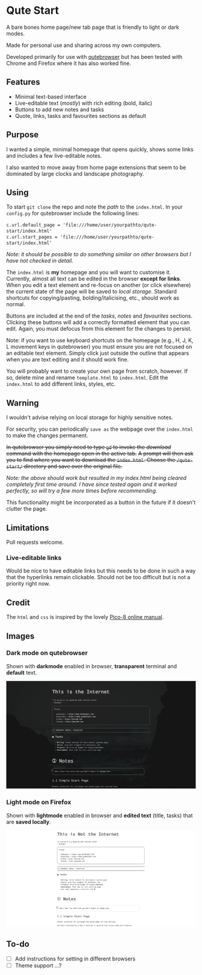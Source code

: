 # Qute Start

A bare bones home page/new tab page that is friendly to light or dark modes.

Made for personal use and sharing across my own computers.

Developed primarily for use with [qutebrowser](https://qutebrowser.org/) but has been tested with Chrome and Firefox where it has also worked fine.

## Features

- Minimal text-based interface
- Live-editable text (_mostly_) with rich editing (bold, italic)
- Buttons to add new notes and tasks
- Quote, links, tasks and favourites sections as default

## Purpose

I wanted a simple, minimal homepage that opens quickly, shows some links and includes a few live-editable notes.

I also wanted to move away from home page extensions that seem to be dominated by large clocks and landscape photography.

## Using

To start `git clone` the repo and note the _path_ to the `index.html`.
In your `config.py` for qutebrowser include the following lines:

```
c.url.default_page = 'file:///home/user/yourpathto/qute-start/index.html'
c.url.start_pages = 'file:///home/user/yourpathto/qute-start/index.html'
```

*Note: it should be possible to do something similar on other browsers but I have not checked in detail.*

The `index.html` is **my** homepage and you will want to customise it.
Currently, almost all text can be edited in the browser **except for links**.
When you edit a text element and re-focus on another (or click elsewhere) the current state of the page will be saved to _local storage_.
Standard shortcuts for copying/pasting, bolding/italicising, etc., should work as normal.

Buttons are included at the end of the *tasks*, *notes* and *favourites* sections.
Clicking these buttons will add a correctly formatted element that you can edit.
Again, you must defocus from this element for the changes to persist.

Note: if you want to use keyboard shortcuts on the homepage (e.g., H, J, K, L movement keys in qutebrowser) you must ensure you are not focused on an editable text element.
Simply click just outside the outline that appears when you are text editing and it should work fine.

You will probably want to create your own page from scratch, however.
If so, delete mine and rename `template.html` to `index.html`.
Edit the `index.html` to add different links, styles, etc.

## Warning

I wouldn't advise relying on local storage for highly sensitive notes.

For security, you can periodically `save as` the webpage over the `index.html` to make the changes permanent.

~~In qutebrowser you simply need to type `gd` to invoke the *download* command with the homepage open in the active tab.~~
~~A prompt will then ask you to find where you want to download the `index.html`.
Choose the `/qute-start/` directory and save over the original file.~~

*Note: the above *should* work but resulted in my index.html being cleared completely first time around.
I have since tested again and it worked perfectly, so will try a few more times before recommending.*

This functionality might be incorporated as a button in the future if it doesn't clutter the page.

## Limitations

Pull requests welcome.

### Live-editable links

Would be nice to have editable links but this needs to be done in such a way that the hyperlinks remain clickable.
Should not be too difficult but is not a priority right now.

## Credit

The `html` and `css` is inspired by the lovely [Pico-8 online manual](https://www.lexaloffle.com/dl/docs/pico-8_manual.html).

## Images

### Dark mode on qutebrowser

Shown with **darkmode** enabled in browser, **transparent** terminal and **default** text. 

![Dark mode on qutebrowser](dark_qute.png) 

### Light mode on Firefox

Shown with **lightmode** enabled in browser and **edited text** (title, tasks) that are **saved locally**.

![Light mode on firefox](light_firefox.png) 

## To-do

- [ ] Add instructions for setting in different browsers
- [ ] Theme support ...?
